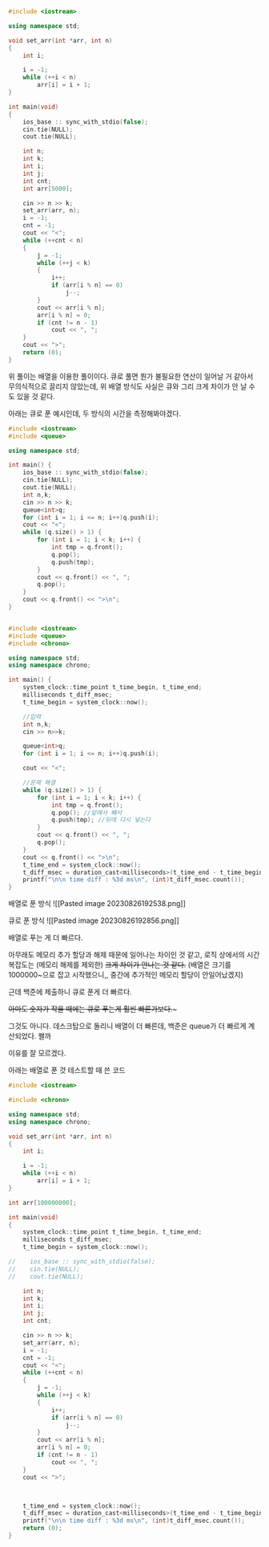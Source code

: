 ```cpp
#include <iostream>

using namespace std;

void set_arr(int *arr, int n)
{
    int i;

    i = -1;
    while (++i < n)
        arr[i] = i + 1;
}

int main(void)
{
    ios_base :: sync_with_stdio(false);
    cin.tie(NULL);
    cout.tie(NULL);

    int n;
    int k;
    int i;
    int j;
    int cnt;
    int arr[5000];

    cin >> n >> k;
    set_arr(arr, n);
    i = -1;
    cnt = -1;
    cout << "<";
    while (++cnt < n)
    {
        j = -1;
        while (++j < k)
        {
            i++;
            if (arr[i % n] == 0)
                j--;
        }
        cout << arr[i % n];
        arr[i % n] = 0;
        if (cnt != n - 1)
            cout << ", ";
    }
    cout << ">";
    return (0);
}
```

위 풀이는 배열을 이용한 풀이이다. 
큐로 풀면 뭔가 불필요한 연산이 일어날 거 같아서 무의식적으로 끌리지 않았는데, 위 배열 방식도 사실은 큐와 그리 크게 차이가 안 날 수도 있을 것 같다. 

아래는 큐로 푼 예시인데, 두 방식의 시간을 측정해봐야겠다.

```cpp
#include <iostream>
#include <queue>

using namespace std;

int main() {
    ios_base :: sync_with_stdio(false);
    cin.tie(NULL);
    cout.tie(NULL);
    int n,k;
    cin >> n >> k;
    queue<int>q;
    for (int i = 1; i <= n; i++)q.push(i);
    cout << "<";
    while (q.size() > 1) {
        for (int i = 1; i < k; i++) {
            int tmp = q.front();
            q.pop();
            q.push(tmp);
        }
        cout << q.front() << ", ";
        q.pop();
    }
    cout << q.front() << ">\n";
}
```
	
```
```
```cpp
#include <iostream>
#include <queue>
#include <chrono>

using namespace std;
using namespace chrono;

int main() {
    system_clock::time_point t_time_begin, t_time_end;
    milliseconds t_diff_msec;
    t_time_begin = system_clock::now();

    //입력
    int n,k;
    cin >> n>>k;

    queue<int>q;
    for (int i = 1; i <= n; i++)q.push(i);

    cout << "<";

    //문제 해결
    while (q.size() > 1) {
        for (int i = 1; i < k; i++) {
            int tmp = q.front();
            q.pop(); //앞에서 빼서
            q.push(tmp); //뒤에 다시 넣는다
        }
        cout << q.front() << ", ";
        q.pop();
    }
    cout << q.front() << ">\n";
    t_time_end = system_clock::now();
    t_diff_msec = duration_cast<milliseconds>(t_time_end - t_time_begin);
    printf("\n\n time diff : %3d ms\n", (int)t_diff_msec.count());
}
```


배열로 푼 방식
![[Pasted image 20230826192538.png]]

큐로 푼 방식
![[Pasted image 20230826192856.png]]


배열로 푸는 게 더 빠르다.

아무래도 메모리 추가 할당과 해제 때문에 일어나는 차이인 것 같고, 로직 상에서의 시간복잡도는 (메모리 해제를 제외한) ~~크게 차이가 안나는 것 같다.~~ (배열은 크기를 1000000~으로 잡고 시작했으니,, 중간에 추가적인 메모리 할당이 안일어났겠지)

근데 백준에 제출하니 큐로 푼게 더 빠르다.

~~아마도 숫자가 작을 때에는 큐로 푸는게 훨씬 빠른가보다.~~~

그것도 아니다. 데스크탑으로 돌리니 배열이 더 빠른데, 백준은 queue가 더 빠르게 계산되었다. 왤까

이유를 잘 모르겠다.

아래는 배열로 푼 것 테스트할 때 쓴 코드
```cpp
#include <iostream>

#include <chrono>

using namespace std;
using namespace chrono;

void set_arr(int *arr, int n)
{
    int i;

    i = -1;
    while (++i < n)
        arr[i] = i + 1;
}

int arr[100000000];

int main(void)
{
    system_clock::time_point t_time_begin, t_time_end;
    milliseconds t_diff_msec;
    t_time_begin = system_clock::now();

//    ios_base :: sync_with_stdio(false);
//    cin.tie(NULL);
//    cout.tie(NULL);

    int n;
    int k;
    int i;
    int j;
    int cnt;

    cin >> n >> k;
    set_arr(arr, n);
    i = -1;
    cnt = -1;
    cout << "<";
    while (++cnt < n)
    {
        j = -1;
        while (++j < k)
        {
            i++;
            if (arr[i % n] == 0)
                j--;
        }
        cout << arr[i % n];
        arr[i % n] = 0;
        if (cnt != n - 1)
            cout << ", ";
    }
    cout << ">";



    t_time_end = system_clock::now();
    t_diff_msec = duration_cast<milliseconds>(t_time_end - t_time_begin);
    printf("\n\n time diff : %3d ms\n", (int)t_diff_msec.count());
    return (0);
}
```
